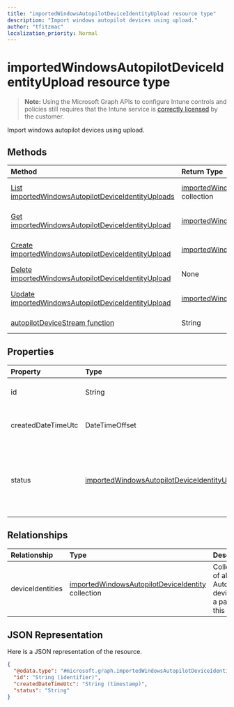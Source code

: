 ```yaml
---
title: "importedWindowsAutopilotDeviceIdentityUpload resource type"
description: "Import windows autopilot devices using upload."
author: "tfitzmac"
localization_priority: Normal
---
```


# importedWindowsAutopilotDeviceIdentityUpload resource type

> **Note:** Using the Microsoft Graph APIs to configure Intune controls and policies still requires that the Intune service is [correctly licensed](https://go.microsoft.com/fwlink/?linkid=839381) by the customer.

Import windows autopilot devices using upload.
## Methods
|Method|Return Type|Description|
|:---|:---|:---|
|[List importedWindowsAutopilotDeviceIdentityUploads](../api/intune-enrollment-importedwindowsautopilotdeviceidentityupload-list.md)|[importedWindowsAutopilotDeviceIdentityUpload](../resources/intune-enrollment-importedwindowsautopilotdeviceidentityupload.md) collection|List properties and relationships of the [importedWindowsAutopilotDeviceIdentityUpload](../resources/intune-enrollment-importedwindowsautopilotdeviceidentityupload.md) objects.|
|[Get importedWindowsAutopilotDeviceIdentityUpload](../api/intune-enrollment-importedwindowsautopilotdeviceidentityupload-get.md)|[importedWindowsAutopilotDeviceIdentityUpload](../resources/intune-enrollment-importedwindowsautopilotdeviceidentityupload.md)|Read properties and relationships of the [importedWindowsAutopilotDeviceIdentityUpload](../resources/intune-enrollment-importedwindowsautopilotdeviceidentityupload.md) object.|
|[Create importedWindowsAutopilotDeviceIdentityUpload](../api/intune-enrollment-importedwindowsautopilotdeviceidentityupload-create.md)|[importedWindowsAutopilotDeviceIdentityUpload](../resources/intune-enrollment-importedwindowsautopilotdeviceidentityupload.md)|Create a new [importedWindowsAutopilotDeviceIdentityUpload](../resources/intune-enrollment-importedwindowsautopilotdeviceidentityupload.md) object.|
|[Delete importedWindowsAutopilotDeviceIdentityUpload](../api/intune-enrollment-importedwindowsautopilotdeviceidentityupload-delete.md)|None|Deletes a [importedWindowsAutopilotDeviceIdentityUpload](../resources/intune-enrollment-importedwindowsautopilotdeviceidentityupload.md).|
|[Update importedWindowsAutopilotDeviceIdentityUpload](../api/intune-enrollment-importedwindowsautopilotdeviceidentityupload-update.md)|[importedWindowsAutopilotDeviceIdentityUpload](../resources/intune-enrollment-importedwindowsautopilotdeviceidentityupload.md)|Update the properties of a [importedWindowsAutopilotDeviceIdentityUpload](../resources/intune-enrollment-importedwindowsautopilotdeviceidentityupload.md) object.|
|[autopilotDeviceStream function](../api/intune-enrollment-importedwindowsautopilotdeviceidentityupload-autopilotdevicestream.md)|String|Create a upload request with autopilot device stream in it.|

## Properties
|Property|Type|Description|
|:---|:---|:---|
|id|String|The GUID for the object|
|createdDateTimeUtc|DateTimeOffset|DateTime when the entity is created.|
|status|[importedWindowsAutopilotDeviceIdentityUploadStatus](../resources/intune-enrollment-importedwindowsautopilotdeviceidentityuploadstatus.md)|Upload status. Possible values are: `noUpload`, `pending`, `complete`, `error`.|

## Relationships
|Relationship|Type|Description|
|:---|:---|:---|
|deviceIdentities|[importedWindowsAutopilotDeviceIdentity](../resources/intune-enrollment-importedwindowsautopilotdeviceidentity.md) collection|Collection of all Autopilot devices as a part of this upload.|

## JSON Representation
Here is a JSON representation of the resource.
<!-- {
  "blockType": "resource",
  "keyProperty": "id",
  "@odata.type": "microsoft.graph.importedWindowsAutopilotDeviceIdentityUpload"
}
-->
``` json
{
  "@odata.type": "#microsoft.graph.importedWindowsAutopilotDeviceIdentityUpload",
  "id": "String (identifier)",
  "createdDateTimeUtc": "String (timestamp)",
  "status": "String"
}
```



